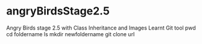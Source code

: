 # angryBirdsStage2.5
Angry Birds stage 2.5 with Class Inheritance and Images
Learnt Git tool
pwd
cd foldername
ls
mkdir newfoldername
git clone url
